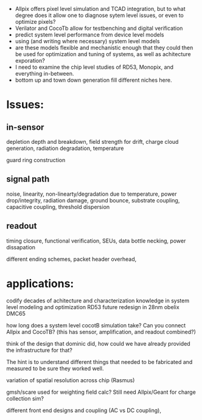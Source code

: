 - Allpix offers pixel level simulation and TCAD integration, but to what degree does it allow one to diagnose sytem level issues, or even to optimize pixels?
- Verilator and CocoTb allow for testbenching and digital verification
- predict system level performance from device level models
- using (and writing where necessary) system level models
- are these models flexible and mechanistic enough that they could then be used for optimization and tuning of systems, as well as achitecture exporation?
- I need to examine the chip level studies of RD53, Monopix, and everything in-between.
- bottom up and town down generation fill different niches here.




# Issues:

## in-sensor
depletion depth and breakdown, field strength for drift, charge cloud generation, radiation degradation, temperature

guard ring construction

## signal path
noise, linearity, non-linearty/degradation due to temperature, power drop/integrity, radiation damage, ground bounce, substrate coupling, capacitive coupling, threshold dispersion

## readout 

timing closure, functional verification, SEUs, data bottle necking, power dissapation

different ending schemes, packet header overhead,


# applications:
codify decades of achitecture and characterization knowledge in system level modeling and optimization
RD53 future redesign in 28nm
obelix
DMC65

how long does a system level cocotB simulation take?
Can you connect Allpix and CocoTB? (this has sensor, amplification, and readout combined?)

think of the design that dominic did, how could we have already provided the infrastructure for that?


The hint is to understand different things that needed to be fabricated and measured to be sure they worked well.

variation of spatial resolution across chip (Rasmus)

gmsh/scare used for weighting field calc? Still need Allpix/Geant for charge collection sim?

different front end designs and coupling (AC vs DC coupling), 
